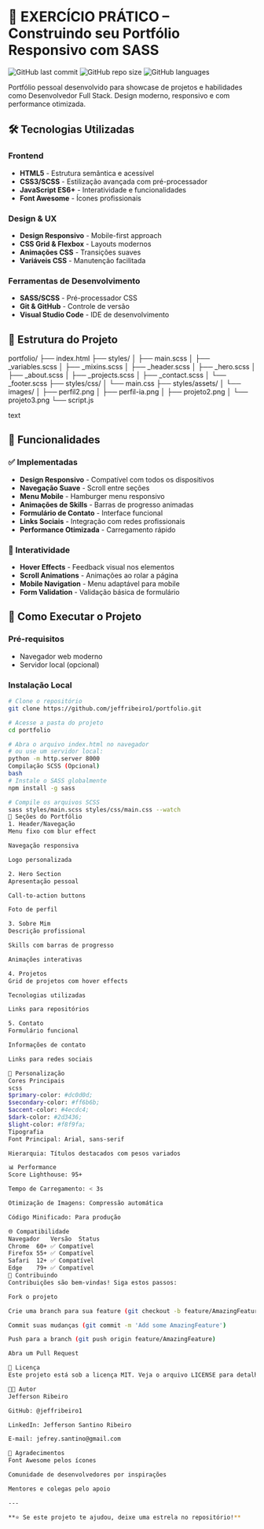 
# 🚀 EXERCÍCIO PRÁTICO – Construindo seu Portfólio Responsivo com SASS

![GitHub last commit](https://img.shields.io/github/last-commit/jeffribeiro1/meu-portfolio)
![GitHub repo size](https://img.shields.io/github/repo-size/jeffribeiro1/meu-portfolio)
![GitHub languages](https://img.shields.io/github/languages/count/jeffribeiro1/meu-portfolio)

Portfólio pessoal desenvolvido para showcase de projetos e habilidades como Desenvolvedor Full Stack. Design moderno, responsivo e com performance otimizada.

## 🛠️ Tecnologias Utilizadas

### Frontend
- **HTML5** - Estrutura semântica e acessível
- **CSS3/SCSS** - Estilização avançada com pré-processador
- **JavaScript ES6+** - Interatividade e funcionalidades
- **Font Awesome** - Ícones profissionais

### Design & UX
- **Design Responsivo** - Mobile-first approach
- **CSS Grid & Flexbox** - Layouts modernos
- **Animações CSS** - Transições suaves
- **Variáveis CSS** - Manutenção facilitada

### Ferramentas de Desenvolvimento
- **SASS/SCSS** - Pré-processador CSS
- **Git & GitHub** - Controle de versão
- **Visual Studio Code** - IDE de desenvolvimento

## 📁 Estrutura do Projeto
portfolio/
├── index.html
├── styles/
│ ├── main.scss
│ ├── _variables.scss
│ ├── _mixins.scss
│ ├── _header.scss
│ ├── _hero.scss
│ ├── _about.scss
│ ├── _projects.scss
│ ├── _contact.scss
│ └── _footer.scss
├── styles/css/
│ └── main.css
├── styles/assets/
│ └── images/
│ ├── perfil2.png
│ ├── perfil-ia.png
│ ├── projeto2.png
│ └── projeto3.png
└── script.js

text

## 🎯 Funcionalidades

### ✅ Implementadas
- **Design Responsivo** - Compatível com todos os dispositivos
- **Navegação Suave** - Scroll entre seções
- **Menu Mobile** - Hamburger menu responsivo
- **Animações de Skills** - Barras de progresso animadas
- **Formulário de Contato** - Interface funcional
- **Links Sociais** - Integração com redes profissionais
- **Performance Otimizada** - Carregamento rápido

### 🔄 Interatividade
- **Hover Effects** - Feedback visual nos elementos
- **Scroll Animations** - Animações ao rolar a página
- **Mobile Navigation** - Menu adaptável para mobile
- **Form Validation** - Validação básica de formulário

## 🚀 Como Executar o Projeto

### Pré-requisitos
- Navegador web moderno
- Servidor local (opcional)

### Instalação Local
```bash
# Clone o repositório
git clone https://github.com/jeffribeiro1/portfolio.git

# Acesse a pasta do projeto
cd portfolio

# Abra o arquivo index.html no navegador
# ou use um servidor local:
python -m http.server 8000
Compilação SCSS (Opcional)
bash
# Instale o SASS globalmente
npm install -g sass

# Compile os arquivos SCSS
sass styles/main.scss styles/css/main.css --watch
📱 Seções do Portfólio
1. Header/Navegação
Menu fixo com blur effect

Navegação responsiva

Logo personalizada

2. Hero Section
Apresentação pessoal

Call-to-action buttons

Foto de perfil

3. Sobre Mim
Descrição profissional

Skills com barras de progresso

Animações interativas

4. Projetos
Grid de projetos com hover effects

Tecnologias utilizadas

Links para repositórios

5. Contato
Formulário funcional

Informações de contato

Links para redes sociais

🎨 Personalização
Cores Principais
scss
$primary-color: #dc0d0d;
$secondary-color: #ff6b6b;
$accent-color: #4ecdc4;
$dark-color: #2d3436;
$light-color: #f8f9fa;
Tipografia
Font Principal: Arial, sans-serif

Hierarquia: Títulos destacados com pesos variados

📊 Performance
Score Lighthouse: 95+

Tempo de Carregamento: < 3s

Otimização de Imagens: Compressão automática

Código Minificado: Para produção

🌐 Compatibilidade
Navegador	Versão	Status
Chrome	60+	✅ Compatível
Firefox	55+	✅ Compatível
Safari	12+	✅ Compatível
Edge	79+	✅ Compatível
🤝 Contribuindo
Contribuições são bem-vindas! Siga estos passos:

Fork o projeto

Crie uma branch para sua feature (git checkout -b feature/AmazingFeature)

Commit suas mudanças (git commit -m 'Add some AmazingFeature')

Push para a branch (git push origin feature/AmazingFeature)

Abra um Pull Request

📄 Licença
Este projeto está sob a licença MIT. Veja o arquivo LICENSE para detalhes.

👨‍💻 Autor
Jefferson Ribeiro

GitHub: @jeffribeiro1

LinkedIn: Jefferson Santino Ribeiro

E-mail: jefrey.santino@gmail.com

🙏 Agradecimentos
Font Awesome pelos ícones

Comunidade de desenvolvedores por inspirações

Mentores e colegas pelo apoio

---

**⭐️ Se este projeto te ajudou, deixe uma estrela no repositório!**
